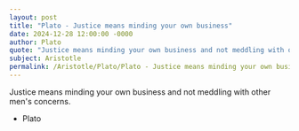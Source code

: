 ```yaml
---
layout: post
title: "Plato - Justice means minding your own business"
date: 2024-12-28 12:00:00 -0000
author: Plato
quote: "Justice means minding your own business and not meddling with other men's concerns."
subject: Aristotle
permalink: /Aristotle/Plato/Plato - Justice means minding your own business
---
```


Justice means minding your own business and not meddling with other men's concerns.

- Plato
